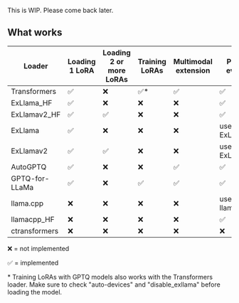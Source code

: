 This is WIP. Please come back later.

## What works

| Loader         | Loading 1 LoRA | Loading 2 or more LoRAs | Training LoRAs | Multimodal extension | Perplexity evaluation |
|----------------|----------------|-------------------------|----------------|----------------------|-----------------------|
| Transformers   |       ✅       |           ❌            |       ✅*       |          ✅          |           ✅          |
| ExLlama_HF     |       ✅       |           ❌            |       ❌       |          ❌          |           ✅          |
| ExLlamav2_HF   |       ✅       |           ✅            |       ❌       |          ❌          |           ✅          |
| ExLlama        |       ✅       |           ❌            |       ❌       |          ❌          |           use ExLlama_HF      |
| ExLlamav2      |       ✅       |           ✅            |       ❌       |          ❌          |           use ExLlamav2_HF    |
| AutoGPTQ       |       ✅       |           ❌            |       ❌       |          ✅          |           ✅          |
| GPTQ-for-LLaMa |       ✅       |           ❌            |       ✅       |          ✅          |           ✅          |
| llama.cpp      |       ❌       |           ❌            |       ❌       |          ❌          |           use llamacpp_HF    |
| llamacpp_HF    |       ❌       |           ❌            |       ❌       |          ❌          |           ✅          |
| ctransformers  |       ❌       |           ❌            |       ❌       |          ❌          |           ❌          |

❌ = not implemented

✅ = implemented

\* Training LoRAs with GPTQ models also works with the Transformers loader. Make sure to check "auto-devices" and "disable_exllama" before loading the model.